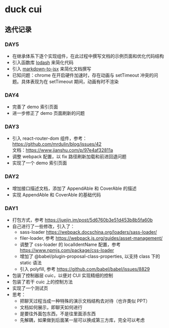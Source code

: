 # duck cui

## 迭代记录

### DAY5

- 在继承体系下逐个实现组件，在此过程中撰写文档的示例页面和优化代码结构
- 引入函数库 [lodash](https://www.lodashjs.com/) 来简化代码
- 引入 [markdown-to-jsx](https://www.npmjs.com/package/markdown-to-jsx) 来简化文档撰写
- 已知问题：chrome 在开启硬件加速时，存在动画与 setTimeout 冲突的问题。具体表现为在 setTimeout 期间，动画有时不渲染

### DAY4

- 完善了 demo 索引页面
- 进一步修正了 demo 页面刷新的问题

### DAY3

- 引入 react-router-dom 组件，参考：<https://github.com/mrdulin/blog/issues/42>  
  文档：<https://www.jianshu.com/p/97e4af32811a>
- 调整 webpack 配置，以 fix 路径刷新加载和前进回退问题
- 实现了一个 demo 索引页面

### DAY2

- 增加接口描述文档，添加了 AppendAble 和 CoverAble 的描述
- 实现 AppendAble 和 CoverAble 的基础代码

### DAY1

- 打包方式，参考 <https://juejin.im/post/5d6760b3e51d453b8b5fa60b>
- 自己进行了一些修改，引入了：
  - sass-loader <https://webpack.docschina.org/loaders/sass-loader/>
  - filer-loader, 参考 <https://webpack.js.org/guides/asset-management/>
  - 调整了 css-loader 的 localIdentName 配置，参考 <https://www.npmjs.com/package/css-loader>
  - 增加了 @babel/plugin-proposal-class-properties, 以支持 class 下的 static 语法
  - 引入 polyfill, 参考 <https://github.com/babel/babel/issues/8829>
- 包装了控制器层 cuic，以便对 CUI 实现精细的控制
- 包装了若干 cuic 上的控制方法
- 实现了一个测试页
- 思考：
  - 把聊天过程当成一种特殊的演示文档结构去对待（也许类似 PPT）
  - 文档如何展示，即聊天如何进行
  - 是要往外面包东西，不是往里面添东西
  - 先解耦，如果做到后面某一层可以换成第三方库，完全可以考虑
  